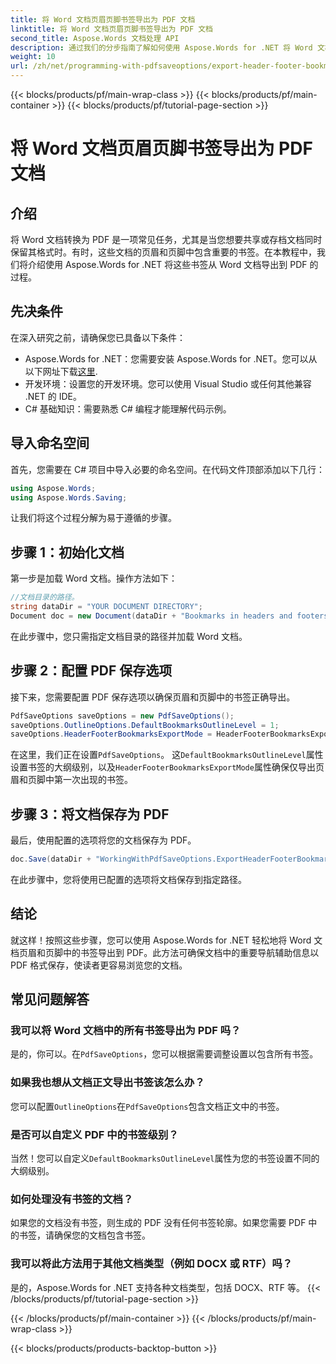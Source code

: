 ```yaml
---
title: 将 Word 文档页眉页脚书签导出为 PDF 文档
linktitle: 将 Word 文档页眉页脚书签导出为 PDF 文档
second_title: Aspose.Words 文档处理 API
description: 通过我们的分步指南了解如何使用 Aspose.Words for .NET 将 Word 文档的页眉和页脚书签导出为 PDF。
weight: 10
url: /zh/net/programming-with-pdfsaveoptions/export-header-footer-bookmarks/
---
```


{{< blocks/products/pf/main-wrap-class >}}
{{< blocks/products/pf/main-container >}}
{{< blocks/products/pf/tutorial-page-section >}}

# 将 Word 文档页眉页脚书签导出为 PDF 文档

## 介绍

将 Word 文档转换为 PDF 是一项常见任务，尤其是当您想要共享或存档文档同时保留其格式时。有时，这些文档的页眉和页脚中包含重要的书签。在本教程中，我们将介绍使用 Aspose.Words for .NET 将这些书签从 Word 文档导出到 PDF 的过程。

## 先决条件

在深入研究之前，请确保您已具备以下条件：

- Aspose.Words for .NET：您需要安装 Aspose.Words for .NET。您可以从以下网址下载[这里](https://releases.aspose.com/words/net/).
- 开发环境：设置您的开发环境。您可以使用 Visual Studio 或任何其他兼容 .NET 的 IDE。
- C# 基础知识：需要熟悉 C# 编程才能理解代码示例。

## 导入命名空间

首先，您需要在 C# 项目中导入必要的命名空间。在代码文件顶部添加以下几行：

```csharp
using Aspose.Words;
using Aspose.Words.Saving;
```

让我们将这个过程分解为易于遵循的步骤。

## 步骤 1：初始化文档

第一步是加载 Word 文档。操作方法如下：

```csharp
//文档目录的路径。
string dataDir = "YOUR DOCUMENT DIRECTORY";
Document doc = new Document(dataDir + "Bookmarks in headers and footers.docx");
```

在此步骤中，您只需指定文档目录的路径并加载 Word 文档。

## 步骤 2：配置 PDF 保存选项

接下来，您需要配置 PDF 保存选项以确保页眉和页脚中的书签正确导出。

```csharp
PdfSaveOptions saveOptions = new PdfSaveOptions();
saveOptions.OutlineOptions.DefaultBookmarksOutlineLevel = 1;
saveOptions.HeaderFooterBookmarksExportMode = HeaderFooterBookmarksExportMode.First;
```

在这里，我们正在设置`PdfSaveOptions`。 这`DefaultBookmarksOutlineLevel`属性设置书签的大纲级别，以及`HeaderFooterBookmarksExportMode`属性确保仅导出页眉和页脚中第一次出现的书签。

## 步骤 3：将文档保存为 PDF

最后，使用配置的选项将您的文档保存为 PDF。

```csharp
doc.Save(dataDir + "WorkingWithPdfSaveOptions.ExportHeaderFooterBookmarks.pdf", saveOptions);
```

在此步骤中，您将使用已配置的选项将文档保存到指定路径。

## 结论

就这样！按照这些步骤，您可以使用 Aspose.Words for .NET 轻松地将 Word 文档页眉和页脚中的书签导出到 PDF。此方法可确保文档中的重要导航辅助信息以 PDF 格式保存，使读者更容易浏览您的文档。

## 常见问题解答

### 我可以将 Word 文档中的所有书签导出为 PDF 吗？

是的，你可以。在`PdfSaveOptions`，您可以根据需要调整设置以包含所有书签。

### 如果我也想从文档正文导出书签该怎么办？

您可以配置`OutlineOptions`在`PdfSaveOptions`包含文档正文中的书签。

### 是否可以自定义 PDF 中的书签级别？

当然！您可以自定义`DefaultBookmarksOutlineLevel`属性为您的书签设置不同的大纲级别。

### 如何处理没有书签的文档？

如果您的文档没有书签，则生成的 PDF 没有任何书签轮廓。如果您需要 PDF 中的书签，请确保您的文档包含书签。

### 我可以将此方法用于其他文档类型（例如 DOCX 或 RTF）吗？

是的，Aspose.Words for .NET 支持各种文档类型，包括 DOCX、RTF 等。
{{< /blocks/products/pf/tutorial-page-section >}}

{{< /blocks/products/pf/main-container >}}
{{< /blocks/products/pf/main-wrap-class >}}

{{< blocks/products/products-backtop-button >}}
